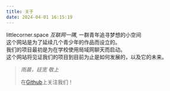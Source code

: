 ```yaml
---
title: 关于
date: 2024-04-01 16:15:19
---
```


littlecorner.space _互联网一隅_, 一群青年追寻梦想的小空间  
这个网站是为了延续几个青少年的作品而设立的。  
我们的项目最初是为在学校使用局域网聊天而启动。  
这个网站将见证我们的项目到目前为止是如何发展的，以及它的未来。

> _雨晨，廷宽 敬上_
> 
> 在[Github](https://github.com/Octopustank/ChatRoom)上关注我们！